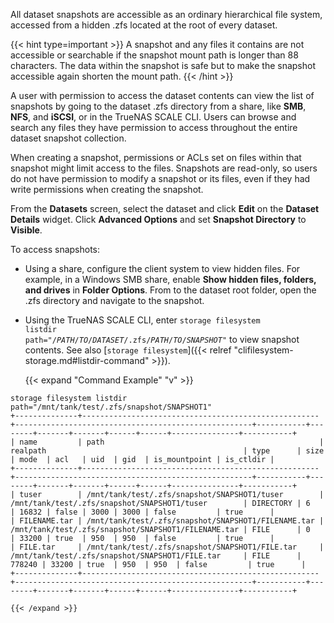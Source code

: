&NewLine;

All dataset snapshots are accessible as an ordinary hierarchical file system, accessed from a hidden <file>.zfs</file> located at the root of every dataset.

{{< hint type=important >}}
A snapshot and any files it contains are not accessible or searchable if the snapshot mount path is longer than 88 characters.
The data within the snapshot is safe but to make the snapshot accessible again shorten the mount path.
{{< /hint >}}

A user with permission to access the dataset contents can view the list of snapshots by going to the dataset <file>.zfs</file> directory from a share, like **SMB**, **NFS**, and **iSCSI**, or in the TrueNAS SCALE CLI.
Users can browse and search any files they have permission to access throughout the entire dataset snapshot collection.

When creating a snapshot, permissions or ACLs set on files within that snapshot might limit access to the files.
Snapshots are read-only, so users do not have permission to modify a snapshot or its files, even if they had write permissions when creating the snapshot.

From the **Datasets** screen, select the dataset and click **Edit** on the **Dataset Details** widget.
Click **Advanced Options** and set **Snapshot Directory** to **Visible**.

To access snapshots:

* Using a share, configure the client system to view hidden files.
    For example, in a Windows SMB share, enable **Show hidden files, folders, and drives** in **Folder Options**.
    From to the dataset root folder, open the <file>.zfs</file> directory and navigate to the snapshot.

* Using the TrueNAS SCALE CLI, enter <code>storage filesystem listdir path="/<em>PATH</em>/<em>TO</em>/<em>DATASET</em>/.zfs/<em>PATH</em>/<em>TO</em>/<em>SNAPSHOT</em>"</code> to view snapshot contents.
    See also [`storage filesystem`]({{< relref "clifilesystem-storage.md#listdir-command" >}}).

    {{< expand "Command Example" "v" >}}
```
storage filesystem listdir path="/mnt/tank/test/.zfs/snapshot/SNAPSHOT1"
+--------------+-----------------------------------------------------+-----------------------------------------------------+-----------+--------+-------+-------+------+------+---------------+-----------+
| name         | path                                                | realpath                                            | type      | size   | mode  | acl   | uid  | gid  | is_mountpoint | is_ctldir |
+--------------+-----------------------------------------------------+-----------------------------------------------------+-----------+--------+-------+-------+------+------+---------------+-----------+
| tuser        | /mnt/tank/test/.zfs/snapshot/SNAPSHOT1/tuser        | /mnt/tank/test/.zfs/snapshot/SNAPSHOT1/tuser        | DIRECTORY | 6      | 16832 | false | 3000 | 3000 | false         | true      |
| FILENAME.tar | /mnt/tank/test/.zfs/snapshot/SNAPSHOT1/FILENAME.tar | /mnt/tank/test/.zfs/snapshot/SNAPSHOT1/FILENAME.tar | FILE      | 0      | 33200 | true  | 950  | 950  | false         | true      |
| FILE.tar     | /mnt/tank/test/.zfs/snapshot/SNAPSHOT1/FILE.tar     | /mnt/tank/test/.zfs/snapshot/SNAPSHOT1/FILE.tar     | FILE      | 778240 | 33200 | true  | 950  | 950  | false         | true      |
+--------------+-----------------------------------------------------+-----------------------------------------------------+-----------+--------+-------+-------+------+------+---------------+-----------+
```
    {{< /expand >}}
